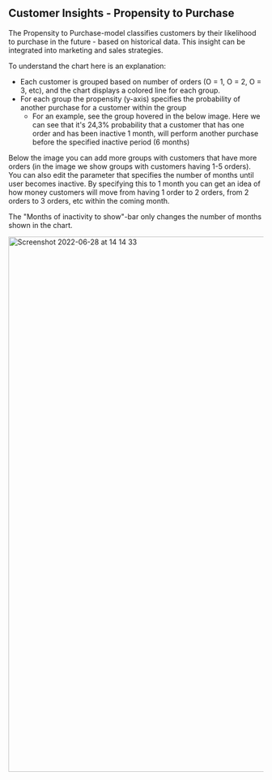 ## Customer Insights - Propensity to Purchase

The Propensity to Purchase-model classifies customers by their likelihood to purchase in the future - based on historical data. This insight can be integrated into marketing and sales strategies.

To understand the chart here is an explanation:

* Each customer is grouped based on number of orders (O = 1, O = 2, O = 3, etc), and the chart displays a colored line for each group. 
* For each group the propensity (y-axis) specifies the probability of another purchase for a customer within the group
    * For an example, see the group hovered in the below image. Here we can see that it's 24,3% probability that a customer that has one order and has been inactive 1 month, will perform another purchase before the specified inactive period (6 months)
    
Below the image you can add more groups with customers that have more orders (in the image we show groups with customers having 1-5 orders). You can also edit the parameter that specifies the number of months until user becomes inactive. By specifying this to 1 month you can get an idea of how money customers will move from having 1 order to 2 orders, from 2 orders to 3 orders, etc within the coming month.

The "Months of inactivity to show"-bar only changes the number of months shown in the chart.

<img width="1055" alt="Screenshot 2022-06-28 at 14 14 33" src="https://user-images.githubusercontent.com/4352260/176176908-8dff490b-d4f9-456e-91c8-52034c40f926.png">
